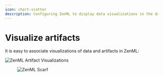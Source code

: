 ```yaml
---
icon: chart-scatter
description: Configuring ZenML to display data visualizations in the dashboard.
---
```


# Visualize artifacts

It is easy  to associate visualizations of data and artifacts in ZenML:

![ZenML Artifact Visualizations](../../../.gitbook/assets/artifact_visualization_dashboard.png)

<figure><img src="https://static.scarf.sh/a.png?x-pxid=f0b4f458-0a54-4fcd-aa95-d5ee424815bc" alt="ZenML Scarf"><figcaption></figcaption></figure>